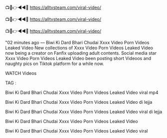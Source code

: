 📺📱👉◄◄🔴  https://alltvsteam.com/viral-video/

📺📱👉◄◄🔴  https://alltvsteam.com/viral-video/

📺📱👉◄◄🔴  https://alltvsteam.com/viral-video/

"02 minutes ago — Biwi Ki Dard Bhari Chudai Xxxx Video Porn Videos Leaked Video New collections of Xxxx Video Porn Videos Leaked Video now being a creator on Fanfix uploading adult contents. Social media star Xxxx Video Porn Videos Leaked Video been posting short Videoos and naughty pics on Tiktok platform for a while now.

WATCH Videos

TAG :

Biwi Ki Dard Bhari Chudai Xxxx Video Porn Videos Leaked Video viral mp4

Biwi Ki Dard Bhari Chudai Xxxx Video Porn Videos Leaked Video di lejja

Biwi Ki Dard Bhari Chudai Xxxx Video Porn Videos Leaked Video viral di lejja

Biwi Ki Dard Bhari Chudai Xxxx Video Porn Videos Leaked Video

Biwi Ki Dard Bhari Chudai Xxxx Video Porn Videos Leaked Video viral

